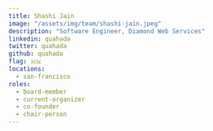 ```yaml
---
title: Shashi Jain
image: "/assets/img/team/shashi-jain.jpeg"
description: "Software Engineer, Diamond Web Services"
linkedin: quahada
twitter: quahada
github: quahada
flag: 🇭🇳
locations:
  - san-francisco
roles:
  - board-member
  - current-organizer
  - co-founder
  - chair-person
---
```

